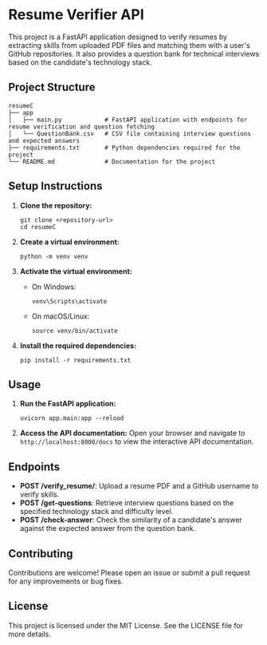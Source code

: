# Resume Verifier API

This project is a FastAPI application designed to verify resumes by extracting skills from uploaded PDF files and matching them with a user's GitHub repositories. It also provides a question bank for technical interviews based on the candidate's technology stack.

## Project Structure

```
resumeC
├── app
│   ├── main.py            # FastAPI application with endpoints for resume verification and question fetching
│   └── QuestionBank.csv   # CSV file containing interview questions and expected answers
├── requirements.txt       # Python dependencies required for the project
└── README.md              # Documentation for the project
```

## Setup Instructions

1. **Clone the repository:**
   ```
   git clone <repository-url>
   cd resumeC
   ```

2. **Create a virtual environment:**
   ```
   python -m venv venv
   ```

3. **Activate the virtual environment:**
   - On Windows:
     ```
     venv\Scripts\activate
     ```
   - On macOS/Linux:
     ```
     source venv/bin/activate
     ```

4. **Install the required dependencies:**
   ```
   pip install -r requirements.txt
   ```

## Usage

1. **Run the FastAPI application:**
   ```
   uvicorn app.main:app --reload
   ```

2. **Access the API documentation:**
   Open your browser and navigate to `http://localhost:8000/docs` to view the interactive API documentation.

## Endpoints

- **POST /verify_resume/**: Upload a resume PDF and a GitHub username to verify skills.
- **POST /get-questions**: Retrieve interview questions based on the specified technology stack and difficulty level.
- **POST /check-answer**: Check the similarity of a candidate's answer against the expected answer from the question bank.

## Contributing

Contributions are welcome! Please open an issue or submit a pull request for any improvements or bug fixes.

## License

This project is licensed under the MIT License. See the LICENSE file for more details.